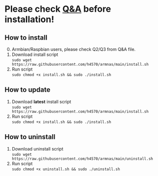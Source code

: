 # Please check [Q&A](https://github.com/h4570/armnas/blob/main/docs/q&a.md) before installation!  


## How to install
0. Armbian/Raspbian users, please check Q2/Q3 from Q&A file.
1. Download install script  
`sudo wget https://raw.githubusercontent.com/h4570/armnas/main/install.sh`
2. Run script  
`sudo chmod +x install.sh && sudo ./install.sh`

## How to update
1. Download **latest** install script  
`sudo wget https://raw.githubusercontent.com/h4570/armnas/main/install.sh`
2. Run script  
`sudo chmod +x install.sh && sudo ./install.sh`

## How to uninstall
1. Download uninstall script  
`sudo wget https://raw.githubusercontent.com/h4570/armnas/main/uninstall.sh`
2. Run script  
`sudo chmod +x uninstall.sh && sudo ./uninstall.sh`
